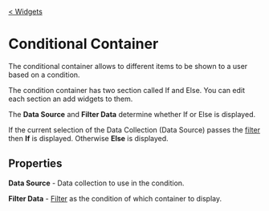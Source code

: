[< Widgets](../Widgets.md)

# Conditional Container

The conditional container allows to different items to be shown to a user based on a condition.

The condition container has two section called If and Else. You can edit each section an add widgets to them.

The **Data Source** and **Filter Data** determine whether If or Else is displayed.

If the current selection of the Data Collection (Data Source) passes the [filter](../../../concepts/filters/Filters.md) then **If** is displayed. Otherwise **Else** is displayed.

## Properties

**Data Source** - Data collection to use in the condition.

**Filter Data** - [Filter](../../../concepts/recordRules/RecordRules.md) as the condition of which container to display.
